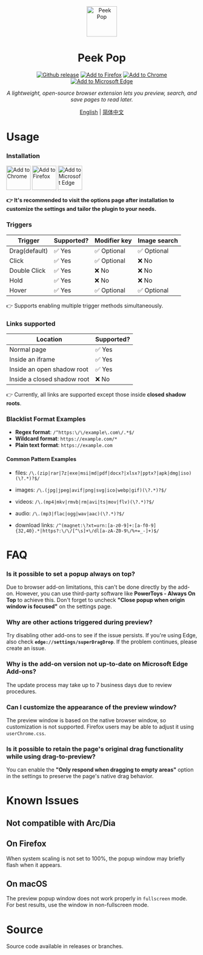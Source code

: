 
<div align="center"><img src="https://github.com/user-attachments/assets/bb1c45bc-3ef9-49cc-a3ab-5a7348daaabc" alt="Peek Pop"  style="height: 80px; width: 80px;">
</div>
<h1 align="center">Peek Pop</h1>

<div align="center">
<a href="https://github.com/u-Sir/peek-pop/releases/latest"><img src="https://img.shields.io/github/v/release/u-Sir/peek-pop?label=Github&logo=github&display_name=release&link=https%3A%2F%2Fgithub.com%2Fu-Sir%2Fpeek-pop%2Freleases&link=https%3A%2F%2Fgithub.com%2Fu-Sir%2Fpeek-pop%2Freleases" alt="Github release" /></a> <a href="https://addons.mozilla.org/firefox/addon/peek_pop"><img src="https://img.shields.io/amo/v/peek_pop.svg?label=Firefox&logo=firefoxbrowser" alt="Add to Firefox"/></a> <a href="https://chrome.google.com/webstore/detail/fjllepdpgikphekgbinhpdkalliiejdh"><img src="https://img.shields.io/chrome-web-store/v/fjllepdpgikphekgbinhpdkalliiejdh.svg?label=Chrome&logo=googlechrome" alt="Add to Chrome" /></a> <a href="https://microsoftedge.microsoft.com/addons/detail/ecpgdeolbpelhdjcplojlpdmfppjljop"><img src="https://img.shields.io/badge/dynamic/json?label=Edge&prefix=v&query=%24.version&url=https%3A%2F%2Fmicrosoftedge.microsoft.com%2Faddons%2Fgetproductdetailsbycrxid%2Fecpgdeolbpelhdjcplojlpdmfppjljop" alt="Add to Microsoft Edge" /></a> 
</div>

<p align="center"><i>
A lightweight, open-source browser extension lets you preview, search, and save pages to read later.
</i></p>

<p align="center">
<a href="https://github.com/u-Sir/peek-pop">English</a> |
<a href="https://github.com/u-Sir/peek-pop/blob/main/docs/README-chs.md">简体中文</a> 
</p>

# Usage

### Installation

<div align="left">
<a href="https://chrome.google.com/webstore/detail/fjllepdpgikphekgbinhpdkalliiejdh"><img src="https://user-images.githubusercontent.com/72879799/229783871-ec49dba0-5c17-411b-892a-6ba0abee3fe7.svg" alt="Add to Chrome" height="64px"/></a> <a href="https://addons.mozilla.org/firefox/addon/peek_pop"><img src="https://user-images.githubusercontent.com/72879799/229780855-df16725a-f232-478d-99c2-052344601626.svg" alt="Add to Firefox" height="64px"/></a> <a href="https://microsoftedge.microsoft.com/addons/detail/ecpgdeolbpelhdjcplojlpdmfppjljop"><img src="https://user-images.githubusercontent.com/72879799/229780863-e60a44cd-a768-47d8-9755-c46075c3751b.svg" alt="Add to Microsoft Edge" height="64px"/></a>
</div>

**👉 It's recommended to visit the options page after installation to customize the settings and tailor the plugin to your needs.**

### Triggers

| Trigger                | Supported? | Modifier key  | Image search  |
|--------------------------|------------|--------------------------|------------|
| Drag(default)             | ✅ Yes | ✅ Optional | ✅ Optional |
| Click        | ✅ Yes | ✅ Optional | ❌ No |
| Double Click        | ✅ Yes     | ❌ No   | ❌ No   |
| Hold        | ✅ Yes     | ❌ No   | ❌ No   |
| Hover | ✅ Yes | ✅ Optional | ✅ Optional |

👉 Supports enabling multiple trigger methods simultaneously.


### Links supported

| Location                | Supported? |
|--------------------------|------------|
| Normal page             | ✅ Yes     |
| Inside an iframe        | ✅ Yes     |
| Inside an open shadow root | ✅ Yes  |
| Inside a closed shadow root | ❌ No   |

👉 Currently, all links are supported except those inside **closed shadow roots**.

### Blacklist Format Examples

- **Regex format**: `/^https:\/\/example\.com\/.*$/`
- **Wildcard format**: `https://example.com/*`
- **Plain text format**: `https://example.com`

#### Common Pattern Examples
- files: 
`/\.(zip|rar|7z|exe|msi|md|pdf|docx?|xlsx?|pptx?|apk|dmg|iso)(\?.*)?$/`


- images: 
`/\.(jpg|jpeg|avif|png|svg|ico|webp|gif)(\?.*)?$/`


- videos: 
`/\.(mp4|mkv|rmvb|rm|avi|ts|mov|flv)(\?.*)?$/`

- audio: 
`/\.(mp3|flac|ogg|wav|aac)(\?.*)?$/`

- download links: 
`/^(magnet:\?xt=urn:[a-z0-9]+:[a-f0-9]{32,40}.*|https?:\/\/[^\s]+\/dl[a-zA-Z0-9\/%+=_-]+)$/`

# FAQ

### Is it possible to set a popup always on top?  
Due to browser add-on limitations, this can't be done directly by the add-on. However, you can use third-party software like **PowerToys - Always On Top** to achieve this. Don't forget to uncheck **"Close popup when origin window is focused"** on the settings page.

### Why are other actions triggered during preview?  
Try disabling other add-ons to see if the issue persists. If you're using Edge, also check **`edge://settings/superDragDrop`**. If the problem continues, please create an issue.

### Why is the add-on version not up-to-date on Microsoft Edge Add-ons?
The update process may take up to 7 business days due to review procedures.

### Can I customize the appearance of the preview window?  
The preview window is based on the native browser window, so customization is not supported. Firefox users may be able to adjust it using `userChrome.css`.

### Is it possible to retain the page's original drag functionality while using drag-to-preview?  
You can enable the **"Only respond when dragging to empty areas"** option in the settings to preserve the page's native drag behavior.


# Known Issues

## Not compatible with Arc/Dia

## On Firefox
When system scaling is not set to 100%, the popup window may briefly flash when it appears.

## On macOS
The preview popup window does not work properly in `fullscreen` mode.  
For best results, use the window in non-fullscreen mode.

# Source
Source code available in releases or branches.
